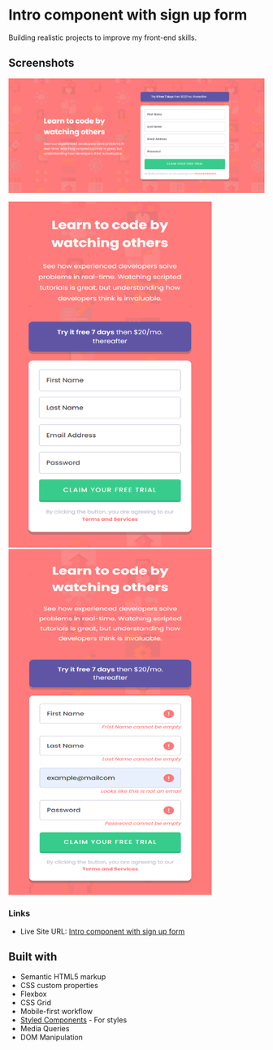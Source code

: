 # Intro component with sign up form

Building realistic projects to improve my front-end skills.

## Screenshots

![](screenshots/ss-desktop.png)

<p float="left">
<img width="400" height="680" src="screenshots/ss-mobile.png">
<img width="400" height="680" src="screenshots/ss-mobile-error.png">
</p>

### Links

- Live Site URL: [Intro component with sign up form](https://intro-with-s1gn-up-form.netlify.app/)

## Built with

- Semantic HTML5 markup
- CSS custom properties
- Flexbox
- CSS Grid
- Mobile-first workflow
- [Styled Components](https://styled-components.com/) - For styles
- Media Queries
- DOM Manipulation
